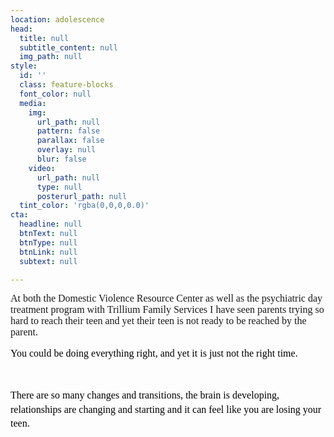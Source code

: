 ```yaml
---
location: adolescence
head:
  title: null
  subtitle_content: null
  img_path: null
style:
  id: ''
  class: feature-blocks
  font_color: null
  media:
    img:
      url_path: null
      pattern: false
      parallax: false
      overlay: null
      blur: false
    video:
      url_path: null
      type: null
      posterurl_path: null
  tint_color: 'rgba(0,0,0,0.0)'
cta:
  headline: null
  btnText: null
  btnType: null
  btnLink: null
  subtext: null

---
```

<div class="d-flex align-items-center justify-content-around row">
<div class="col-sm-10 col-md-8 col-lg-6">
<p><span id="docs-internal-guid-7ca6842d-7fff-993b-27b7-1ae7a9e5c50e"><span style="font-size: 12pt; font-family: 'Times New Roman'; background-color: transparent; font-variant-numeric: normal; font-variant-east-asian: normal; vertical-align: baseline; white-space: pre-wrap;">At both the Domestic Violence Resource Center as well as the psychiatric day treatment program with Trillium Family Services I have seen parents trying so hard to reach their teen and yet their teen is not ready to be reached by the parent.</span></span></p>
<p dir="ltr" style="line-height: 1.38; margin-top: 0pt; margin-bottom: 0pt;"><span style="font-size: 12pt; font-family: 'Times New Roman'; color: #000000; background-color: transparent; font-weight: 400; font-style: normal; font-variant: normal; text-decoration: none; vertical-align: baseline; white-space: pre-wrap;">You could be doing everything right, and yet it is just not the right time.&nbsp;</span></p>
<p><span id="docs-internal-guid-dabec5c9-7fff-e0e2-318c-62d97f67a8a4">&nbsp;</span></p>
<p dir="ltr" style="line-height: 1.38; margin-top: 0pt; margin-bottom: 0pt;"><span style="font-size: 12pt; font-family: 'Times New Roman'; color: #000000; background-color: transparent; font-weight: 400; font-style: normal; font-variant: normal; text-decoration: none; vertical-align: baseline; white-space: pre-wrap;">There are so many changes and transitions, the brain is developing, relationships are changing and starting and it can feel like you are losing your teen. </span></p>
</div>
<div class="col-12 d-flex align-items-center justify-content-around" style="margin-top: 1.5em;">
<p dir="ltr" style="line-height: 1.38; margin-top: 0pt; margin-bottom: 0pt;">&nbsp;</p>
<p><span style="font-size: 12pt; font-family: 'Times New Roman'; background-color: transparent; font-variant-numeric: normal; font-variant-east-asian: normal; vertical-align: baseline; white-space: pre-wrap;">&nbsp;</span></p>
</div>
</div>
